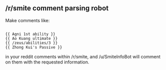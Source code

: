 ## /r/smite comment parsing robot

Make comments like:

```

{{ Agni 1st ability }}
{{ Ao Kuang ultimate }}
{{ /zeus/abilities/3 }}
{{ Zhong Kui's Passive }}

```

in your reddit comments within /r/smite, and /u/SmiteInfoBot will comment on them with the requested information.